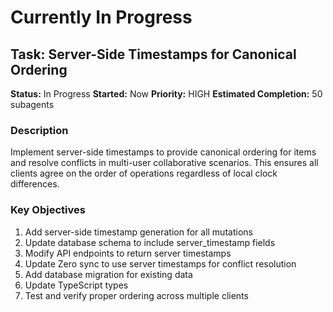 # Currently In Progress

## Task: Server-Side Timestamps for Canonical Ordering

**Status:** In Progress
**Started:** Now
**Priority:** HIGH
**Estimated Completion:** 50 subagents

### Description
Implement server-side timestamps to provide canonical ordering for items and resolve conflicts in multi-user collaborative scenarios. This ensures all clients agree on the order of operations regardless of local clock differences.

### Key Objectives
1. Add server-side timestamp generation for all mutations
2. Update database schema to include server_timestamp fields
3. Modify API endpoints to return server timestamps
4. Update Zero sync to use server timestamps for conflict resolution
5. Add database migration for existing data
6. Update TypeScript types
7. Test and verify proper ordering across multiple clients
